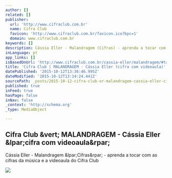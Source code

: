 ```yaml
---
author: []
related: []
publisher:
  url: 'http://www.cifraclub.com.br'
  name: Cifra Club
  favicon: 'http://www.cifraclub.com.br/favicon.ico?bpc=1'
  domain: www.cifraclub.com.br
keywords: []
description: Cássia Eller - Malandragem (Cifras) - aprenda a tocar com as cifras da música e a videoaula do Cifra Club
inLanguage: pt
app_links: []
isBasedOnUrl: 'http://www.cifraclub.com.br/cassia-eller/malandragem/#tabs=false&font=10&columns=true'
title: 'Cifra Club | MALANDRAGEM - Cássia Eller (cifra com videoaula)'
datePublished: '2015-10-12T13:36:46.995Z'
dateModified: '2015-10-12T13:14:24.441Z'
sourcePath: _posts/2015-10-12-cifra-club-or-malandragem-cassia-eller-cifra-com-videoaula.md
published: true
inFeed: true
hasPage: false
inNav: false
_context: 'http://schema.org'
_type: MediaObject

---
```

<article style=""><h1>Cifra Club &amp;vert; MALANDRAGEM - Cássia Eller &amp;lpar;cifra com videoaula&amp;rpar;</h1><p>Cássia Eller - Malandragem &amp;lpar;Cifras&amp;rpar; - aprenda a tocar com as cifras da música e a videoaula do Cifra Club</p><img src="http://akamai.sscdn.co/uploadfile/letras/fotos/a/1/9/1/a1910684d4e9d24158b264509d721da6.jpg" /></article>